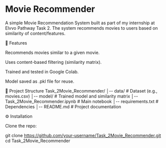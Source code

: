 # Movie Recommender 


A simple Movie Recommendation System built as part of my internship  at Elvvo Pathway Task 2.
The system recommends movies to users based on similarity of content/features.

🚀 Features

Recommends movies similar to a given movie.

Uses content-based filtering (similarity matrix).

Trained and tested in Google Colab.

Model saved as .pkl file for reuse.

📂 Project Structure
Task_2Movie_Recommender/
│-- data/                # Dataset (e.g., movies.csv)
│-- model/               # Trained model and similarity matrix
│-- Task_2Movie_Recommender.ipynb   # Main notebook
│-- requirements.txt     # Dependencies
│-- README.md            # Project documentation

⚙️ Installation

Clone the repo:

git clone https://github.com/your-username/Task_2Movie_Recommender.git
cd Task_2Movie_Recommender
